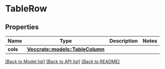 # TableRow

## Properties

Name | Type | Description | Notes
------------ | ------------- | ------------- | -------------
**cols** | [**Vec<crate::models::TableColumn>**](tableColumn.md) |  | 

[[Back to Model list]](../README.md#documentation-for-models) [[Back to API list]](../README.md#documentation-for-api-endpoints) [[Back to README]](../README.md)


